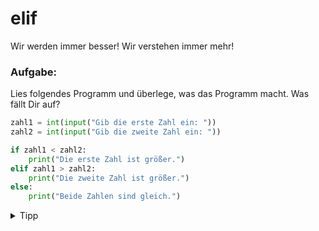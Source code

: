 # elif

Wir werden immer besser! Wir verstehen immer mehr!

<div class="exercise-box">
  <h3>Aufgabe:</h3>
  <p>Lies folgendes Programm und überlege, was das Programm macht. Was fällt Dir auf?</p>

```python
zahl1 = int(input("Gib die erste Zahl ein: "))
zahl2 = int(input("Gib die zweite Zahl ein: "))

if zahl1 < zahl2:
    print("Die erste Zahl ist größer.")
elif zahl1 > zahl2:
    print("Die zweite Zahl ist größer.")
else:
    print("Beide Zahlen sind gleich.")
```

</div>

<details>

 <summary>Tipp</summary>

Ist Dir aufgefallen,

- dass das Programm einen Fehler hat? Korrigiere das Programm.
- dass `elif` eine weitere Option hinzufügt? Zwischen `if` und `else` kann man so viele `elif`s, wie man will, einfügen.
- dass die Datentyp-Umwandlung direkt nach dem input stattfindet? Das ist kürzer zu schreiben und funktioniert auch.
  Die folgenden beiden Code-Schnippsel machen beide das gleiche:

  ```python
  zahl1 = input("Gib die erste Zahl ein: ")
  zahl1 = int(zahl1)
  ```

  ```python
  zahl1 = int(input("Gib die erste Zahl ein: "))
  ```

</details>
